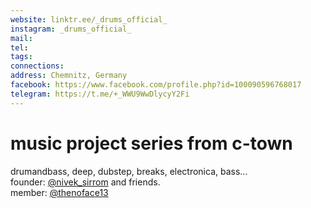 ```yaml
---
website: linktr.ee/_drums_official_
instagram: _drums_official_
mail: 
tel: 
tags: 
connections:  
address: Chemnitz, Germany
facebook: https://www.facebook.com/profile.php?id=100090596768017
telegram: https://t.me/+_WWU9WwDlycyY2Fi
---
```

# music project series from c-town  
drumandbass, deep, dubstep, breaks, electronica, bass...  
founder: [@nivek_sirrom](https://www.instagram.com/nivek_sirrom/) and friends.  
member: [@thenoface13](https://www.instagram.com/thenoface13/)
